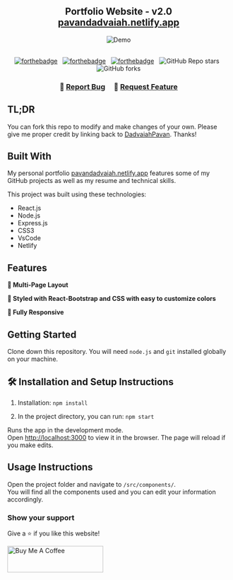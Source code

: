 <h2 align="center">
  Portfolio Website - v2.0<br/>
  <a href="https://pavandadvaiah.netlify.app/" target="_blank">pavandadvaiah.netlify.app</a>
</h2>
<div align="center">
  <img alt="Demo" src="./Images/readme-img1.png" />
</div>

<br/>

<center>

[![forthebadge](https://forthebadge.com/images/badges/built-with-love.svg)](https://forthebadge.com) &nbsp;
[![forthebadge](https://forthebadge.com/images/badges/made-with-javascript.svg)](https://forthebadge.com) &nbsp;
[![forthebadge](https://forthebadge.com/images/badges/open-source.svg)](https://forthebadge.com) &nbsp;
![GitHub Repo stars](https://img.shields.io/github/stars/DadvaiahPavan/Portfolio?color=red&logo=github&style=for-the-badge) &nbsp;
![GitHub forks](https://img.shields.io/github/forks/DadvaiahPavan/Portfolio?color=red&logo=github&style=for-the-badge)

</center>

<h3 align="center">
    🔹
    <a href="https://github.com/DadvaiahPavan/Portfolio/issues">Report Bug</a> &nbsp; &nbsp;
    🔹
    <a href="https://github.com/DadvaiahPavan/Portfolio/issues">Request Feature</a>
</h3>

## TL;DR

You can fork this repo to modify and make changes of your own. Please give me proper credit by linking back to [DadvaiahPavan](https://github.com/DadvaiahPavan/Portfolio). Thanks!

## Built With

My personal portfolio <a href="https://pavandadvaiah.netlify.app/" target="_blank">pavandadvaiah.netlify.app</a> features some of my GitHub projects as well as my resume and technical skills.<br/>

This project was built using these technologies:

- React.js
- Node.js
- Express.js
- CSS3
- VsCode
- Netlify

## Features

**📖 Multi-Page Layout**

**🎨 Styled with React-Bootstrap and CSS with easy to customize colors**

**📱 Fully Responsive**

## Getting Started

Clone down this repository. You will need `node.js` and `git` installed globally on your machine.

## 🛠 Installation and Setup Instructions

1. Installation: `npm install`

2. In the project directory, you can run: `npm start`

Runs the app in the development mode.\
Open [http://localhost:3000](http://localhost:3000) to view it in the browser.
The page will reload if you make edits.

## Usage Instructions

Open the project folder and navigate to `/src/components/`. <br/>
You will find all the components used and you can edit your information accordingly.

### Show your support

Give a ⭐ if you like this website!

<a href="https://www.buymeacoffee.com/DadvaiahPavan" target="_blank"><img src="https://cdn.buymeacoffee.com/buttons/v2/default-violet.png" alt="Buy Me A Coffee" height= "60px" width= "217px" ></a>
